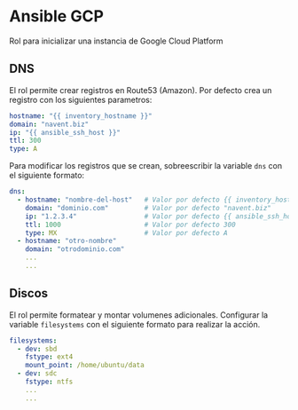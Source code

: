 # Ansible GCP

Rol para inicializar una instancia de Google Cloud Platform

## DNS

El rol permite crear registros en Route53 (Amazon). 
Por defecto crea un registro con los siguientes parametros:

```yaml
hostname: "{{ inventory_hostname }}"
domain: "navent.biz"
ip: "{{ ansible_ssh_host }}"
ttl: 300
type: A
```

Para modificar los registros que se crean, sobreescribir la variable ```dns``` 
con el siguiente formato:
 
```yaml
dns:
  - hostname: "nombre-del-host"   # Valor por defecto {{ inventory_hostname}}
    domain: "dominio.com"         # Valor por defecto "navent.biz"
    ip: "1.2.3.4"                 # Valor por defecto {{ ansible_ssh_host }}
    ttl: 1000                     # Valor por defecto 300
    type: MX                      # Valor por defecto A
  - hostname: "otro-nombre"
    domain: "otrodominio.com"
    ...
    ...
```

## Discos

El rol permite formatear y montar volumenes adicionales. Configurar la variable ```filesystems```
con el siguiente formato para realizar la acción.

```yaml
filesystems:
  - dev: sbd
    fstype: ext4
    mount_point: /home/ubuntu/data
  - dev: sdc
    fstype: ntfs
    ...
    ...
```